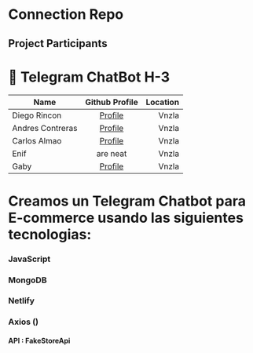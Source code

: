 # Connection Repo

## Project Participants

# 🤖 Telegram ChatBot H-3

| Name            | Github Profile                           |Location|
| ----------------|:-------------:| -----:                   |
| Diego Rincon    |  [Profile](https://github.com/diegoarff) | Vnzla  |
| Andres Contreras| [Profile](https://github.com/Andresc06)  | Vnzla  |
| Carlos Almao    | [Profile](https://github.com/CarloMagno29)| Vnzla  |
| Enif            | are neat      | Vnzla  |
| Gaby            | [Profile](https://github.com/Gabyph)      | Vnzla  |


# Creamos un Telegram Chatbot para E-commerce usando las siguientes tecnologias:

### JavaScript
### MongoDB 
### Netlify
### Axios ()

#### API : FakeStoreApi

